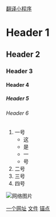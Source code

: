 <a href="https://github.com/scottzwells"> 翻译小程序 </a>
# Header 1
## Header 2
### Header 3
#### Header 4
##### Header 5
###### Header 6

1. 一号
   - 这
   - 是
   - 一
   - 号
3. 二号
4. 三号
5. 四号

![网络图片](https://img-blog.csdnimg.cn/1a37bb737a9846deb658a8b48bf5344b.png)

[一个网址](https://www.baidu.com "跳转至网页")
[文件](./示例.md "跳转至本地 示例.md 文件")
[锚点](#1-一号 "跳转至当前文档 1.3 列表 对应的锚点")
